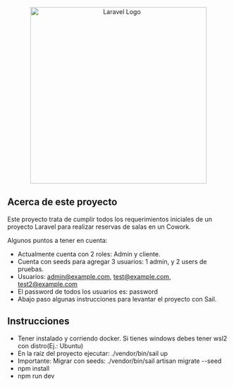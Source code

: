<p align="center"><a href="https://laravel.com" target="_blank"><img src="https://raw.githubusercontent.com/laravel/art/master/logo-lockup/5%20SVG/2%20CMYK/1%20Full%20Color/laravel-logolockup-cmyk-red.svg" width="400" alt="Laravel Logo"></a></p>

## Acerca de este proyecto

Este proyecto trata de cumplir todos los requerimientos iniciales de un proyecto Laravel para realizar reservas de salas en un Cowork.

Algunos puntos a tener en cuenta:
- Actualmente cuenta con 2 roles: Admin y cliente.
- Cuenta con seeds para agregar 3 usuarios: 1 admin, y 2 users de pruebas.
- Usuarios: admin@example.com, test@example.com, test2@example.com
- El password de todos los usuarios es: password
- Abajo paso algunas instrucciones para levantar el proyecto con Sail.

## Instrucciones

- Tener instalado y corriendo docker. Si tienes windows debes tener wsl2 con distro(Ej.: Ubuntu)
- En la raíz del proyecto ejecutar: ./vendor/bin/sail up
- Importante: Migrar con seeds: ./vendor/bin/sail artisan migrate --seed
- npm install
- npm run dev
